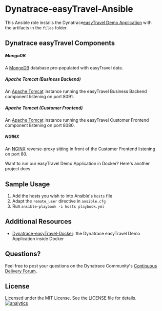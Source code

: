 # Dynatrace-easyTravel-Ansible

This Ansible role installs the Dynatrace[easyTravel Demo Application](https://community.dynatrace.com/community/display/DL/Demo+Applications+-+easyTravel) with the artifacts in the `files` folder.

## Dynatrace easyTravel Components

##### MongoDB

A [MongoDB](https://www.mongodb.org/) database pre-populated with easyTravel data.

##### Apache Tomcat (Business Backend)

An [Apache Tomcat](http://tomcat.apache.org/) instance running the easyTravel Business Backend component listening on port 8091.

##### Apache Tomcat (Customer Frontend)

An [Apache Tomcat](http://tomcat.apache.org/) instance running the easyTravel Customer Frontend component listening on port 8080.

##### NGINX

An [NGINX](http://www.nginx.org) reverse-proxy sitting in front of the Customer Frontend listening on port 80.

Want to run our easyTravel Demo Application in Docker? Here's another project does 

## Sample Usage

1) Add the hosts you wish to into Ansible's `hosts` file  
2) Adapt the `remote_user` directive in `ansible.cfg`  
3) Run `ansible-playbook -i hosts playbook.yml`

## Additional Resources

- [Dynatrace-easyTravel-Docker](https://github.com/dynaTrace/Dynatrace-easyTravel-Docker): the Dynatrace easyTravel Demo Application inside Docker

## Questions?

Feel free to post your questions on the Dynatrace Community's [Continuous Delivery Forum](https://answers.dynatrace.com/spaces/148/open-q-a_2.html?topics=continuous%20delivery).

## License

Licensed under the MIT License. See the LICENSE file for details.
[![analytics](https://www.google-analytics.com/collect?v=1&t=pageview&_s=1&dl=https%3A%2F%2Fgithub.com%2FdynaTrace&dp=%2FDynatrace-easyTravel-Ansible&dt=Dynatrace-easyTravel-Ansible&_u=Dynatrace~&cid=github.com%2FdynaTrace&tid=UA-54510554-5&aip=1)]()